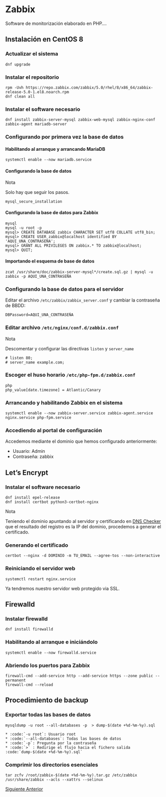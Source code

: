 # Zabbix

Software de monitorización elaborado en PHP….

## Instalación en CentOS 8

### Actualizar el sistema

```
dnf upgrade
```

### Instalar el repositorio

```
rpm -Uvh https://repo.zabbix.com/zabbix/5.0/rhel/8/x86_64/zabbix-release-5.0-1.el8.noarch.rpm
dnf clean all
```

### Instalar el software necesario

```
dnf install zabbix-server-mysql zabbix-web-mysql zabbix-nginx-conf zabbix-agent mariadb-server
```

### Configurando por primera vez la base de datos

#### Habilitando al arranque y arrancando MariaDB

```
systemctl enable --now mariadb.service
```

#### Configurando la base de datos

Nota

Solo hay que seguir los pasos.

```
mysql_secure_installation
```

#### Configurando la base de datos para Zabbix

```
mysql
mysql -u root -p
mysql> CREATE DATABASE zabbix CHARACTER SET utf8 COLLATE utf8_bin;
mysql> CREATE USER zabbix@localhost identified BY 'AQUI_UNA_CONTRASEÑA';
mysql> GRANT ALL PRIVILEGES ON zabbix.* TO zabbix@localhost;
mysql> QUIT;
```

#### Importando el esquema de base de datos

```
zcat /usr/share/doc/zabbix-server-mysql*/create.sql.gz | mysql -u zabbix -p AQUI_UNA_CONTRASEÑA
```

### Configurando la base de datos para el servidor

Editar el archivo `/etc/zabbix/zabbix_server.conf` y cambiar la contraseña de BBDD:

```
DBPassword=AQUI_UNA_CONTRASEÑA
```

### Editar archivo `/etc/nginx/conf.d/zabbix.conf`

Nota

Descomentar y configurar las directivas `listen` y `server_name`

```
# listen 80;
# server_name example.com;
```

### Escoger el huso horario `/etc/php-fpm.d/zabbix.conf`

```
php
php_value[date.timezone] = Atlantic/Canary
```

### Arrancando y habilitando Zabbix en el sistema

```
systemctl enable --now zabbix-server.service zabbix-agent.service nginx.service php-fpm.service
```

### Accediendo al portal de configuración

Accedemos mediante el dominio que hemos configurado anteriormente:

- Usuario: Admin
- Contraseña: zabbix

## Let’s Encrypt

### Instalar el software necesario

```
dnf install epel-release
dnf install certbot python3-certbot-nginx
```

Nota

Teniendo el dominio apuntando al servidor y certificando en [DNS Checker](https://dnschecker.org/) que el resultado del registro es la IP del dominio, procedemos a generar el certificado.

### Generando el certificado

```
certbot --nginx -d DOMINIO -m TU_EMAIL --agree-tos --non-interactive
```

### Reiniciando el servidor web

```
systemctl restart nginx.service
```

Ya tendremos nuestro servidor web protegido via SSL.

## Firewalld

### Instalar firewalld

```
dnf install firewalld
```

### Habilitando al arranque e iniciándolo

```
systemctl enable --now firewalld.service
```

### Abriendo los puertos para Zabbix

```
firewall-cmd --add-service http --add-service https --zone public --permanent
firewall-cmd --reload
```

## Procedimiento de backup

### Exportar todas las bases de datos

```
mysqldump -u root --all-databases -p  > dump-$(date +%d-%m-%y).sql

* :code:`-u root`: Usuario root
* :code:`--all-databases`: Todas las bases de datos
* :code:`-p`: Pregunta por la contraseña
* :code:`>` : Redirige el flujo hacia el fichero salida :code:`dump-$(date +%d-%m-%y).sql`
```

### Comprimir los directorios esenciales

```
tar zcfv /root/zabbix-$(date +%d-%m-%y).tar.gz /etc/zabbix /usr/share/zabbix --acls --xattrs --selinux
```

[Siguiente ](https://echemosunbitstazo.es/sysadmin/automation/ansible/ansible.html)[ Anterior](https://echemosunbitstazo.es/sysadmin/services/systemd/systemd-construyendo-svc.html)
